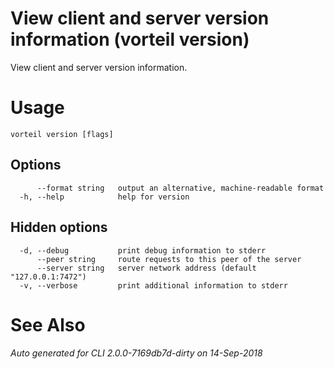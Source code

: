 # View client and server version information (vorteil version)

View client and server version information.

# Usage

```
vorteil version [flags]
```

## Options

```
      --format string   output an alternative, machine-readable format
  -h, --help            help for version
```

## Hidden options

```
  -d, --debug           print debug information to stderr
      --peer string     route requests to this peer of the server
      --server string   server network address (default "127.0.0.1:7472")
  -v, --verbose         print additional information to stderr
```

# See Also


###### Auto generated for CLI 2.0.0-7169db7d-dirty on 14-Sep-2018
